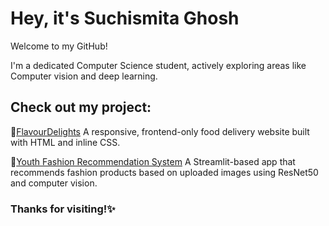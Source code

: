 # Hey, it's Suchismita Ghosh 

Welcome to my GitHub! 

I'm a dedicated Computer Science student, actively exploring areas like Computer vision and deep learning.


## Check out my project: 

📌[FlavourDelights](https://suchi974.github.io/FLAVOUR-DELIGHTS/)
A responsive, frontend-only food delivery website built with HTML and inline CSS.


📌[Youth Fashion Recommendation System](https://drive.google.com/file/d/1VMUJI-FXZFxXyQS6D9ftmS6FqVpoyvUx/viewusp=drivesdk)
A Streamlit-based app that recommends fashion products based on uploaded images using ResNet50 and computer vision.


### Thanks for visiting!✨️
